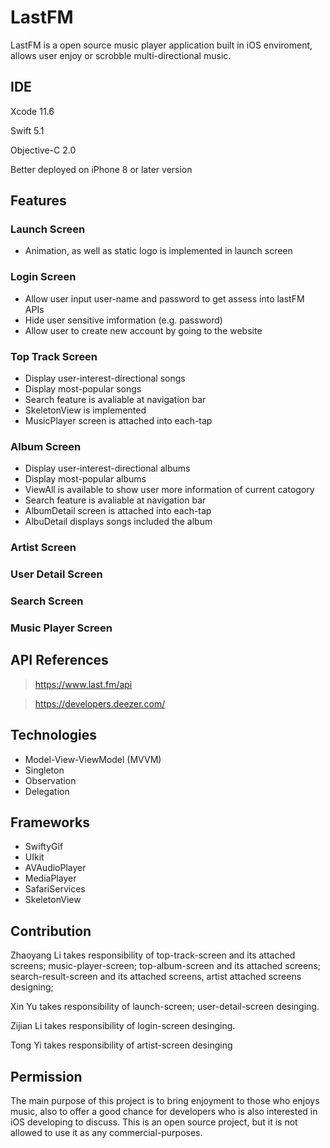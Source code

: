 # LastFM
LastFM is a open source music player application built in iOS enviroment, allows user enjoy or scrobble multi-directional music.

## IDE
Xcode 11.6

Swift 5.1

Objective-C 2.0

Better deployed on iPhone 8 or later version

## Features
### Launch Screen
 - Animation, as well as static logo is implemented in launch screen
### Login Screen
 - Allow user input user-name and password to get assess into lastFM APIs
 - Hide user sensitive imformation (e.g. password)
 - Allow user to create new account by going to the website
### Top Track Screen
 - Display user-interest-directional songs
 - Display most-popular songs
 - Search feature is avaliable at navigation bar
 - SkeletonView is implemented
 - MusicPlayer screen is attached into each-tap
### Album Screen
 - Display user-interest-directional albums
 - Display most-popular albums
 - ViewAll is available to show user more information of current catogory
 - Search feature is avaliable at navigation bar
 - AlbumDetail screen is attached into each-tap
 - AlbuDetail displays songs included the album
### Artist Screen
### User Detail Screen
### Search Screen
### Music Player Screen

## API References

> https://www.last.fm/api

> https://developers.deezer.com/

## Technologies
- Model-View-ViewModel (MVVM)
- Singleton
- Observation
- Delegation

## Frameworks
- SwiftyGif
- UIkit
- AVAudioPlayer
- MediaPlayer
- SafariServices
- SkeletonView

## Contribution
Zhaoyang Li takes responsibility of top-track-screen and its attached screens; music-player-screen; top-album-screen and its attached screens; search-result-screen and its attached screens, artist attached screens designing;

Xin Yu takes responsibility of launch-screen; user-detail-screen desinging.

Zijian Li takes responsibility of login-screen desinging.

Tong Yi takes responsibility of artist-screen desinging

## Permission

The main purpose of this project is to bring enjoyment to those who enjoys music, also to offer a good chance for developers who is also interested in iOS developing to discuss. This is an open source project, but it is not allowed to use it as any commercial-purposes.

